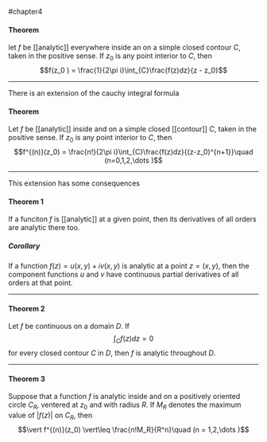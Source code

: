 #chapter4 

#### Theorem
let $f$ be [[analytic]] everywhere inside an on a simple closed contour $C$, taken in the positive sense. If $z_0$ is any point interior to $C$, then $$f(z_0 ) = \frac{1}{2\pi i}\int_{C}\frac{f(z)dz}{z - z_0}$$

---

There is an extension of the cauchy integral formula

#### Theorem
Let $f$ be [[analytic]] inside and on a simple closed [[contour]] $C$, taken in the positive sense. If $z_0$ is any point interior to $C$, then $$f^{(n)}(z_0) = \frac{n!}{2\pi i}\int_{C}\frac{f(z)dz}{(z-z_0)^{n+1}}\quad (n=0,1,2,\dots )$$

---

This extension has some consequences
#### Theorem 1
If a funciton $f$ is [[analytic]] at a given point, then its derivatives of all orders are analytic there too.

##### Corollary
If a function $f(z) = u(x,y) + iv(x,y)$ is analytic at a point $z = (x,y)$, then the component functions $u$ and $v$ have continuous partial derivatives of all orders at that point.

---

#### Theorem 2
Let $f$ be continuous on a domain $D$. If $$\int_{C}f(z)dz = 0$$ for every closed contour $C$ in $D$, then $f$ is analytic throughout $D$.

---
#### Theorem 3
Suppose that a function $f$ is analytic inside and on a positively oriented circle $C_R$, ventered at $z_0$ and with radius $R$. If $M_R$ denotes the maximum value of $\vert f(z)\vert$ on $C_R$, then $$\vert f^{(n)}(z_0) \vert\leq \frac{n!M_R}{R^n}\quad (n = 1,2,\dots )$$